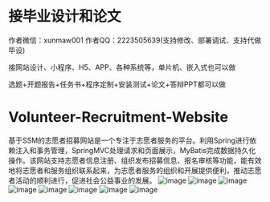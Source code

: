 # 接毕业设计和论文
作者微信：xunmaw001  作者QQ：2223505639(支持修改、部署调试、支持代做毕设)

接网站设计、小程序、H5、APP、各种系统等，单片机、嵌入式也可以做

选题+开题报告+任务书+程序定制+安装测试+论文+答辩PPT都可以做
# Volunteer-Recruitment-Website
基于SSM的志愿者招募网站是一个专注于志愿者服务的平台。利用Spring进行依赖注入和事务管理，SpringMVC处理请求和页面展示，MyBatis完成数据持久化操作。该网站支持志愿者信息注册、组织发布招募信息、报名审核等功能，能有效地将志愿者和服务组织联系起来，为志愿者服务的组织和开展提供便利，推动志愿者活动的顺利进行，促进社会公益事业的发展。
![image](https://github.com/user-attachments/assets/9def230d-afc4-412e-b296-75a369637d76)
![image](https://github.com/user-attachments/assets/59cf3975-fec7-4df9-9813-d72adfe07f9d)
![image](https://github.com/user-attachments/assets/be8d9171-4d61-4bf5-b411-864e2d835a9b)
![image](https://github.com/user-attachments/assets/264cc93f-f6cc-48fa-a3b1-3cceac68678f)
![image](https://github.com/user-attachments/assets/170bc6d5-aa87-4f19-acbb-221a74a29fad)
![image](https://github.com/user-attachments/assets/95ca4724-05c5-4bfd-b045-310e32fe38b3)
![image](https://github.com/user-attachments/assets/614d04d9-df41-4db4-9ebb-dabd45c21de9)
![image](https://github.com/user-attachments/assets/a8401117-3d07-4020-bc3b-af8c2d065ac5)
